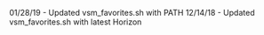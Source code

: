 01/28/19 - Updated vsm_favorites.sh with PATH
12/14/18 - Updated vsm_favorites.sh with latest Horizon
